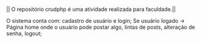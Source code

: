 || O repositório crudphp é uma atividade realizada para faculdade.||

O sistema conta com: cadastro de usuário e login;
Se usuário logado -> Página home onde o usuário pode postar algo, lintas de posts, alteração de senha, logout;
